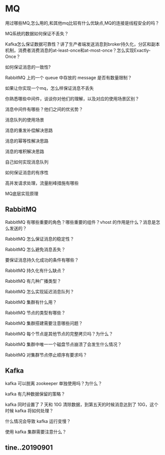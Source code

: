 # MQ

用过哪些MQ,怎么用的,和其他mq比较有什么优缺点,MQ的连接是线程安全的吗？

MQ系统的数据如何保证不丢失？

Kafka怎么保证数据可靠性？讲了生产者端发送消息到broker持久化，分区和副本机制，消费者消费消息的at-least-once和at-most-once？怎么实现Exactly-Once？

如何保证消息的一致性?

RabbitMQ 上的一个 queue 中存放的 message 是否有数量限制？

如果让你实现一个mq，怎么样保证消息不丢失

你熟悉哪些中间件，谈谈你对他们的理解，以及对应的使用场景区别？

消息中间件有哪些？他们之间的优劣势？

消息队列的使用场景

消息的重发补偿解决思路

消息的幂等性解决思路

消息的堆积解决思路

自己如何实现消息队列

如何保证消息的有序性

高并发请求处理，流量削峰措施有哪些

MQ底层实现原理


##  RabbitMQ

RabbitMQ 有哪些重要的角色？哪些重要的组件？vhost 的作用是什么？消息是怎么发送的？

RabbitMQ 怎么保证消息的稳定性？

RabbitMQ 怎么避免消息丢失？

要保证消息持久化成功的条件有哪些？

RabbitMQ 持久化有什么缺点？

RabbitMQ 有几种广播类型？

RabbitMQ 怎么实现延迟消息队列？

RabbitMQ 集群有什么用？

RabbitMQ 节点的类型有哪些？

RabbitMQ 集群搭建需要注意哪些问题？

RabbitMQ 每个节点是其他节点的完整拷贝吗？为什么？

RabbitMQ 集群中唯一一个磁盘节点崩溃了会发生什么情况？

RabbitMQ 对集群节点停止顺序有要求吗？

##  Kafka

kafka 可以脱离 zookeeper 单独使用吗？为什么？

kafka 有几种数据保留的策略？

kafka 同时设置了 7 天和 10G 清除数据，到第五天的时候消息达到了 10G，这个时候 kafka 将如何处理？

什么情况会导致 kafka 运行变慢？

使用 kafka 集群需要注意什么？

tine..20190901
----